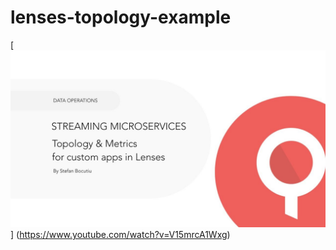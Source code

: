 # lenses-topology-example
[![Lenses And Microservices](https://raw.githubusercontent.com/Landoop/lenses-topology-example/master/video.jpg)]
(https://www.youtube.com/watch?v=V15mrcA1Wxg)
